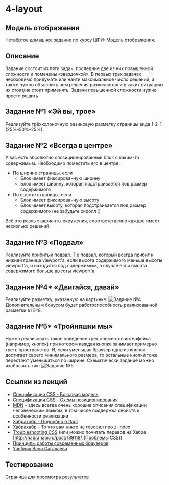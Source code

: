 # 4-layout

## Модель отображения

Четвёртое домашнее задание по курсу ШРИ: Модель отображения.

## Описание

Задание состоит из пяти задач, последние две из них повышенной сложности и помечены «звездочкой». 
В первых трех задачах необходимо придумать или найти максимальное число решений, а также нужно объяснить
чем решения различаются и в каких ситуациях их стоит/не стоит применять. Задачи повышенной сложности 
нужно просто решить

## Задание №1 «Эй вы, трое»

Реализуйте трёхколоночную резиновую разметку страницы вида 1-2-1 (25%–50%–25%).


## Задание №2 «Всегда в центре»

У вас есть абсолютно спозиционированный блок с каким-то содержимым. Необходимо поместить его в центре:
  * По ширине страницы, если
    * Блок имеет фиксированную ширину
    * Блок имеет ширину, которая подстраивается под размер содержимого
  * По высоте страницы, если
    * Блок имеет фиксированную высоту
    * Блок имеет высоту, которая подстраивается под размер содержимого (не забудьте скролл ;)

Всё это разные варианты окружения, сооответственно каждое имеет несколько решений.


## Задание №3 «Подвал»

Реализуйте прибитый подвал. Т.е подвал, который всегда прибит к нижней границе viewport'а, если высота содержимого 
меньше высоты viewport'а, и находится под содержимым, в случае если высота содержимого больше высоты viewport'а


## Задание №4\* «Двигайся, давай»

Реализуйте разметку, указанную на картинке:
![Задание №4](http://img-fotki.yandex.ru/get/9555/54530400.3/0_7c9fb_1fdc72d3_orig "Задание №4")
Дополнительным бонусом будет работоспособность реализованной разметки в IE&lt;8.


## Задание №5\* «Тройняшки мы»

Нужно реализовать такое поведение трех элементов интерфейса (например, кнопок) при котором каждая кнопка занимает примерно треть пространства. И, если уменьшая браузер
одна из кнопок достигает своего минимального размера, то остальные кнопки тоже перестают уменьшаться по ширине. Схематически задание можно изобразить так:
![Задание №5](http://img-fotki.yandex.ru/get/9061/54530400.3/0_7ca2a_b7da5f6e_orig "Задание №5")


## Ссылки из лекций
  * [Спецификация CSS - Боксовая модель](http://www.w3.org/TR/CSS2/box.html)
  * [Спецификация CSS - Схемы позиционирования](http://www.w3.org/TR/CSS2/visuren.html)
  * [MDN](https://developer.mozilla.org/) - здесь всегда очень хорошие описания спецификации человеческим языком, в том числе поддержка свойств и особенности реализации
  * [Хабрахабр - Подробно о flaot](http://habrahabr.ru/post/142486/)
  * [Хабрахабр - То что вам никто не говорил про z-index](http://habrahabr.ru/post/166435/)
  * [Troubleshooting CSS](http://tympanus.net/codrops/2013/07/17/troubleshooting-css/) (или можно почитать перевод на Хабре [http://habrahabr.ru/post/189118/](Проблемы CSS))
  * [Принципы работы современных браузеров](http://www.html5rocks.com/ru/tutorials/internals/howbrowserswork/)
  * [Учебник Вани Сагалаева](http://softwaremaniacs.org/blog/category/primer/)


## Тестирование

[Страница для просмотра результатов](https://rawgithub.com/pkolt/4-layout/master/index.html)
